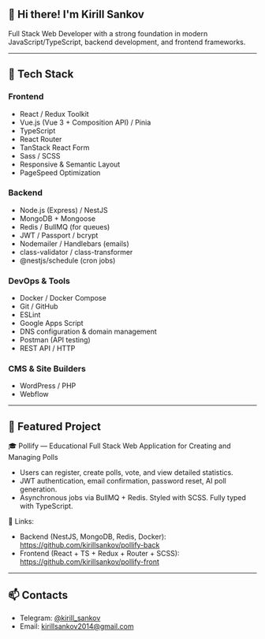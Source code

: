 ## 👋 Hi there! I'm Kirill Sankov

Full Stack Web Developer with a strong foundation in modern JavaScript/TypeScript, backend development, and frontend frameworks.

---

## 🚀 Tech Stack

### Frontend
- React / Redux Toolkit
- Vue.js (Vue 3 + Composition API) / Pinia
- TypeScript
- React Router
- TanStack React Form
- Sass / SCSS
- Responsive & Semantic Layout
- PageSpeed Optimization

### Backend
- Node.js (Express) / NestJS
- MongoDB + Mongoose
- Redis / BullMQ (for queues)
- JWT / Passport / bcrypt
- Nodemailer / Handlebars (emails)
- class-validator / class-transformer
- @nestjs/schedule (cron jobs)

### DevOps & Tools
- Docker / Docker Compose
- Git / GitHub
- ESLint
- Google Apps Script
- DNS configuration & domain management
- Postman (API testing)
- REST API / HTTP

### CMS & Site Builders
- WordPress / PHP
- Webflow

---

## 💼 Featured Project

🎓 Pollify — Educational Full Stack Web Application for Creating and Managing Polls

- Users can register, create polls, vote, and view detailed statistics.
- JWT authentication, email confirmation, password reset, AI poll generation.
- Asynchronous jobs via BullMQ + Redis. Styled with SCSS. Fully typed with TypeScript.

🔗 Links:
- Backend (NestJS, MongoDB, Redis, Docker):  
  https://github.com/kirillsankov/pollify-back
- Frontend (React + TS + Redux + Router + SCSS):  
  https://github.com/kirillsankov/pollify-front

---

## 📫 Contacts

- Telegram: [@kirill_sankov](https://t.me/kirill_sankov)
- Email: kirillsankov2014@gmail.com
